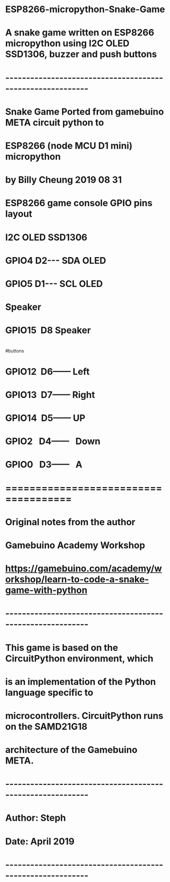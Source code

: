 # ESP8266-micropython-Snake-Game
# A snake game written on ESP8266 micropython using I2C OLED SSD1306, buzzer and push buttons
# ----------------------------------------------------------
#  Snake Game Ported from gamebuino META circuit python to
#  ESP8266 (node MCU D1 mini)  micropython
# by Billy Cheung  2019 08 31
#
# ESP8266 game console GPIO pins layout
#
# I2C OLED SSD1306 
# GPIO4   D2---  SDA OLED
# GPIO5   D1---  SCL  OLED
#
# Speaker
# GPIO15  D8     Speaker
#
#buttons
# GPIO12  D6——  Left  
# GPIO13  D7——  Right      
# GPIO14  D5——  UP     
# GPIO2   D4——   Down    
# GPIO0   D3——   A
# =====================================
# Original notes from the author
#
# Gamebuino Academy Workshop
# https://gamebuino.com/academy/workshop/learn-to-code-a-snake-game-with-python
# ----------------------------------------------------------
# This game is based on the CircuitPython environment, which
# is an implementation of the Python language specific to
# microcontrollers. CircuitPython runs on the SAMD21G18
# architecture of the Gamebuino META.
# ----------------------------------------------------------
# Author: Steph
# Date: April 2019
# ----------------------------------------------------------
